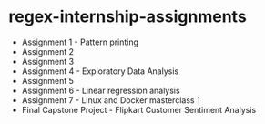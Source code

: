 # regex-internship-assignments

- Assignment 1 - Pattern printing
- Assignment 2
- Assignment 3
- Assignment 4 - Exploratory Data Analysis
- Assignment 5
- Assignment 6 - Linear regression analysis
- Assignment 7 - Linux and Docker masterclass 1
- Final Capstone Project - Flipkart Customer Sentiment Analysis